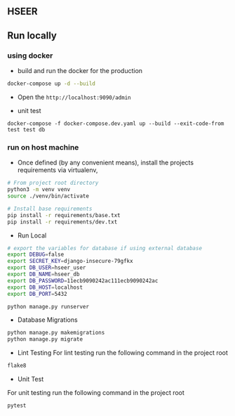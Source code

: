 ## HSEER

## Run locally

### using docker
- build and run the docker for the production

``` bash
docker-compose up -d --build
```
- Open the `http://localhost:9090/admin`

- unit test
```
docker-compose -f docker-compose.dev.yaml up --build --exit-code-from test test db
```

### run on host machine
- Once defined (by any convenient means), install the projects requirements via virtualenv,

``` bash
# From project root directory
python3 -m venv venv
source ./venv/bin/activate

# Install base requirements
pip install -r requirements/base.txt
pip install -r requirements/dev.txt
```

- Run Local

```bash
# export the variables for database if using external database
export DEBUG=false
export SECRET_KEY=django-insecure-79gfkx
export DB_USER=hseer_user
export DB_NAME=hseer_db
export DB_PASSWORD=11ecb9090242ac111ecb9090242ac
export DB_HOST=localhost
export DB_PORT=5432

python manage.py runserver
```

- Database Migrations
```bash
python manage.py makemigrations
python manage.py migrate
```

- Lint Testing
For lint testing run the following command in the project root

```bash
flake8
```

- Unit Test

For unit testing run the following command in the project root

```bash
pytest
```
